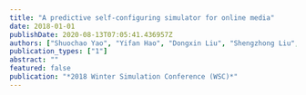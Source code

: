 ```yaml
---
title: "A predictive self-configuring simulator for online media"
date: 2018-01-01
publishDate: 2020-08-13T07:05:41.436957Z
authors: ["Shuochao Yao", "Yifan Hao", "Dongxin Liu", "Shengzhong Liu", "Huajie Shao", "Jiahao Wu", "Mouna Bamba", "Tarek Abdelzaher", "James Flamino", "Boleslaw Szymanski"]
publication_types: ["1"]
abstract: ""
featured: false
publication: "*2018 Winter Simulation Conference (WSC)*"
---
```


